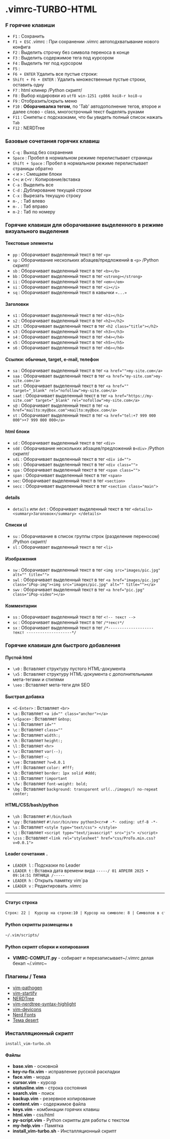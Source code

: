 # .vimrc-TURBO-HTML

### F горячие клавиши

- `F1` : Сохранить
- `F1 + ESC` .vimrc : При сохранении .vimrc автоподхватывание нового конфига
- `F2` : Выделить строчку без символа переноса в конце
- `F3` : Выделить содержимое тега под курсором
- `F4` : Выделить тег под курсором
- `F5` :
- `F6 + ENTER`  Удалить все пустые строки:
- `Shift + F6 + ENTER` : Удалить множественные пустые строки, оставить одну
- `F7` : html клинер /Python скрипт/
- `F8` : Выбор кодировки из `utf8 win-1251 cp866 koi8-r koi8-u`
- `F9` : Отобразить/скрыть меню
- `F10` : **Оборачивалка тегом**, по 'Tab' автодополнение тегов, второе и далее слово - class,  многострочный текст быделять руками
- `F11` : Снипеты с подсказками, что бы увидеть полный список нажать `Tab`
- `F12` : NERDTree

### Базовые сочетания горячих клавиш

- `C-q` :  Выход без сохранения
- `Space` : Пробел в нормальном режиме перелистывает страницы
- `Shift + Space` : Пробел в нормальном режиме перелистывает страницы обратно
- `<` и `>` : Смещаем блоки
- `C+c` и `C+V` :  Копировние/вставка
- `C-a` : Выделить все
- `C-d` : Дублирование текущей строки
- `C-x` : Вырезать текущую строку
- `m-,` : Таб влево
- `m-.` : Таб вправо
- `m-2` : Таб по номеру
### Горячие клавиши для оборачивание выделенного в режиме визуального выделения

#### Текстовые элементы

- `pp` : Оборачивает выделенный текст в тег `<p>`
- `sp` : Оборачивание нескольких абзацев/предложений в `<p>` /Python скрипт/
- `sb` : Оборачивает выделенный текст в тег `<b></b>`
- `bb` : Оборачивает выделенный текст в тег `<strong></strong>`
- `ii` : Оборачивает выделенный текст в тег `<em></em>`
- `si` : Оборачивает выделенный текст в тег `<i></i>`
- `sq` : Оборачивает выделенный текст в кавычки `«...»`

#### Заголовки

- `s1` : Оборачивает выделенный текст в тег `<h1></h1>`
- `s2` : Оборачивает выделенный текст в тег `<h2></h2>`
- `s2t` : Оборачивает выделенный текст в тег `<h2 class="title"></h2>`
- `s3` : Оборачивает выделенный текст в тег `<h3></h3>`
- `s4` : Оборачивает выделенный текст в тег `<h4></h4>`
- `s5` : Оборачивает выделенный текст в тег `<h5></h5>`
- `s6` : Оборачивает выделенный текст в тег `<h6></h6>`

#### Ссылки: обычные, target, e-mail, телефон

- `sa` : Оборачивает выделенный текст в тег `<a href="">my-site.com</a>`
- `saa` : Оборачивает выделенный текст в тег `<a href="my-site.com">my-site.com</a>`
- `sat` : Оборачивает выделенный текст в тег `<a href="" target="_blank" rel="nofollow">my-site.com</a>`
- `saat` : Оборачивает выделенный текст в тег `<a href="https://my-site.com" target="_blank" rel="nofollow">my-site.com</a>`
- `s@` : Оборачивает выделенный текст в тег `<a href="mailto:my@box.com">mailto:my@box.com</a>`
- `st` : Оборачивает выделенный текст в тег `<a href="tel:+7 999 000 000">+7 999 000 000</a>`

#### html блоки

- `sd` : Оборачивает выделенный текст в тег `<div>`
- `sdd` : Оборачивание нескольких абзацев/предложений в`<div>` /Python скрипт/
- `sdi` : Оборачивает выделенный текст в тег `<div id="">`
- `sdc` : Оборачивает выделенный текст в тег `<div class="">`
- `spa` : Оборачивает выделенный текст в тег `<span class="">`
- `span` : Оборачивает выделенный текст в тег `<span>`
- `sec`: Оборачивает выделенный текст в тег `<section>`
- `secc` : Оборачивает выделенный текст в тег `<section class="main">`

#### details

- `details` или `det` : Оборачивает выделенный текст в тег `<details><summary>Заголовок</summary> </details>`

#### Списки ul

- `su` : Оборачивание в список группы строк (разделение переносом) /Python скрипт/
- `sl` : Оборачивает выделенный текст в тег `<li>`

#### Изображения

- `sw` : Оборачивает выделенный текст в тег `<img src="images/pic.jpg" alt="" title="">`
- `swl` : Оборачивает выделенный текст в тег `<a href="images/pic.jpg" class="iPop-img"><img src="images/pic.jpg" alt="" title=""></a>`
- `swv` : Оборачивает выделенный текст в тег `<a href="pic.jpg" class="iPop-video"></a>`

#### Комментарии

- `ss` : Оборачивает выделенный текст в тег `<!-- текст -->`
- `sc` : Оборачивает выделенный текст в тег `/*текст*/`
- `sx` : Оборачивает выделенный текст в тег `/*-------------------- текст --------------------*/`

### Горячие клавиши для быстрого добавления

#### Пустой html

- `\x0` : Вставляет структуру пустого HTML-документа
- `\x5` : Вставляет структуру HTML-документа с дополнительными мета-тегами и стилями
- `\seo` : Вставляет мета-теги для SEO

#### Быстрая добавка

- `<C-Enter>` : Вставляет `<br>`
- `\a` : Вставляет `<a id="" class="anchor"></a>`
- `\<Space>` : Вставляет `&nbsp;`
- `\i` : Вставляет `id=""`
- `\c` : Вставляет `class=""`
- `\w` : Вставляет `width:;`
- `\h` : Вставляет `height:;`
- `\l` : Вставляет `<hr>`
- `\v` : Вставляет `var(--);`
- `\–` : Вставляет `–;`
- `\ve` : Вставляет `?v=0.0.1`
- `\ff` : Вставляет `color: #fff;`
- `\b` : Вставляет `border: 1px solid #ddd;`
- `\1` : Вставляет `!important`
- `\fw` : Вставляет `font-weight: bold;`
- `\bg` : Вставляет `background: transparent url(../images/) no-repeat center;`

#### HTML/CSS/bash/python

- `\sh` : Вставляет `#!/bin/bash`
- `\py` : Вставляет `#!/usr/bin/env python3<cr># -*- coding: utf-8 -*-`
- `\s` : Вставляет `<style type="text/css"> </style>`
- `\j` : Вставляет `<script type="text/javascript" src="js"> </script>`
- `\css` : Вставляет `<link rel="stylesheet" href="css/ProTo.min.css?v=0.0.1">`

#### Leader сочетания `.`

- `LEADER l` : Подсказки по Leader
- `LEADER t` : Вставка дата времени вида `-----/ 01 АПРЕЛЯ 2025 • 09:14:51 ПЯТНИЦА /-----`
- `LEADER h` : Открыть памятку vim`ра
- `LEADER v` : Редактировать .vimrc
---

####  Статус строка

```HTML
Строк: 22 |  Курсор на строке:10 | Курсор на символе: 8 | Символов в строке: 11 | Символов в файле 1000
```

#### Python скрипты размещены в

```HTML
~/.vim/scripts/
```
####  Python скрипт сборки и копирования

- **VIMRC-COMPLIT.py**  - собирает и перезаписывает~/.vimrc делая бекап ~/.vimrc~

### Плагины / Тема

- [vim-pathogen](https://github.com/tpope/vim-pathogen/)
- [vim-startify](https://github.com/mhinz/vim-startify/)
- [NERDTree](https://github.com/preservim/nerdtree/)
- [vim-nerdtree-syntax-highlight](https://github.com/tiagofumo/vim-nerdtree-syntax-highlight)
- [vim-devicons](https://github.com/ryanoasis/vim-devicons)
- [Nerd Fonts](https://www.nerdfonts.com/font-downloads)
- [Тема desert](https://github.com/fugalh/desert.vim/)

### Инсталляционный скрипт

``install_vim-turbo.sh``

#### Файлы

- **base.vim** - основной
- **key-ru-fix.vim** - исправление русской раскладки
- **face.vim** - морда
- **cursor.vim** - курсор
- **statusline.vim** - строка состояния
- **search.vim** - поиск
- **backup.vim** - резервное копирование
- **content.vim** - содержимое файла
- **keys.vim** - комбинации горячих клавиш
- **html.vim** - css/html
- **py-script.vim** - Python скрипты для работы с текстом
- **my-help.vim** - Памятка
- **install_vim-turbo.sh** - Инсталляционный скрипт

